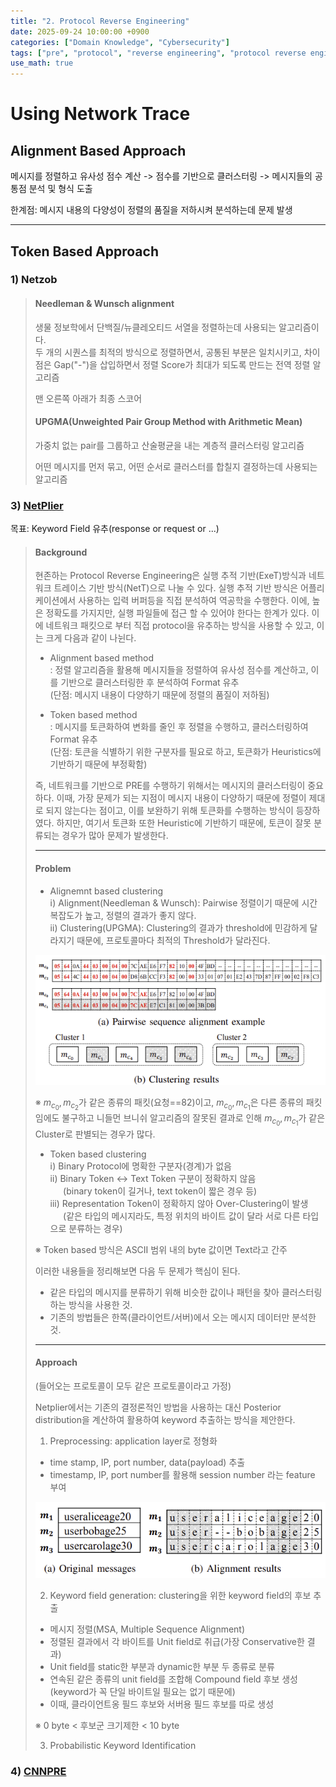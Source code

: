 ```yaml
---
title: "2. Protocol Reverse Engineering"
date: 2025-09-24 10:00:00 +0900
categories: ["Domain Knowledge", "Cybersecurity"]
tags: ["pre", "protocol", "reverse engineering", "protocol reverse engineering"]
use_math: true
---
```


# Using Network Trace 

## Alignment Based Approach

메시지를 정렬하고 유사성 점수 계산 -> 점수를 기반으로 클러스터링 -> 메시지들의 공통점 분석 및 형식 도출

한계점: 메시지 내용의 다양성이 정렬의 품질을 저하시켜 분석하는데 문제 발생

---
## Token Based Approach


### 1) Netzob

> #### Needleman & Wunsch alignment
> 
> 생물 정보학에서 단백질/뉴클레오티드 서열을 정렬하는데 사용되는 알고리즘이다.<br>
> 두 개의 시퀀스를 최적의 방식으로 정렬하면서, 공통된 부분은 일치시키고, 차이점은 Gap("-")을 삽입하면서 정렬 Score가 최대가 되도록 만드는 전역 정렬 알고리즘
>
> 맨 오른쪽 아래가 최종 스코어
> 
>
> #### UPGMA(Unweighted Pair Group Method with Arithmetic Mean)
> 
> 가중치 없는 pair를 그룹하고 산술평균을 내는 계층적 클러스터링 알고리즘
>
> 어떤 메시지를 먼저 묶고, 어떤 순서로 클러스터를 합칠지 결정하는데 사용되는 알고리즘

### 3) [NetPlier](https://github.com/yapengye/NetPlier)

목표: Keyword Field 유추(response or request or ...)

> #### Background
> 
> 현존하는 Protocol Reverse Engineering은 실행 추적 기반(ExeT)방식과 네트워크 트레이스 기반 방식(NetT)으로 나눌 수 있다.
> 실행 추적 기반 방식은 어플리케이션에서 사용하는 입력 버퍼등을 직접 분석하여 역공학을 수행한다. 이에, 높은 정확도를 가지지만, 실행 파일들에 접근 할 수 있어야 한다는 한계가 있다. 이에 네트워크 패킷으로 부터 직접 protocol을 유추하는 방식을 사용할 수 있고, 이는 크게 다음과 같이 나뉜다.
> 
> - Alignment based method<br>
> : 정렬 알고리즘을 활용해 메시지들을 정렬하여 유사성 점수를 계산하고, 이를 기반으로 클러스터링한 후 분석하여 Format 유추<br>
> (단점: 메시지 내용이 다양하기 때문에 정렬의 품질이 저하됨)
>
> - Token based method<br>
> : 메시지를 토큰화하여 변화를 줄인 후 정렬을 수행하고, 클러스터링하여 Format 유추<br>
> (단점: 토큰을 식별하기 위한 구분자를 필요로 하고, 토큰화가 Heuristics에 기반하기 때문에 부정확함)
> 
> 즉, 네트워크를 기반으로 PRE를 수행하기 위해서는 메시지의 클러스터링이 중요하다. 이때, 가장 문제가 되는 지점이 메시지 내용이 다양하기 때문에 정렬이 제대로 되지 않는다는 점이고, 이를 보완하기 위해 토큰화를 수행하는 방식이 등장하였다. 하지만, 여기서 토큰화 또한 Heuristic에 기반하기 때문에, 토큰이 잘못 분류되는 경우가 많아 문제가 발생한다.
> 
> ---
> #### Problem
>
> - Alignemnt based clustering<br>
> ⅰ) Alignment(Needleman & Wunsch): Pairwise 정렬이기 때문에 시간 복잡도가 높고, 정렬의 결과가 좋지 않다.<br>
> ⅱ) Clustering(UPGMA): Clustering의 결과가 threshold에 민감하게 달라지기 때문에, 프로토콜마다 최적의 Threshold가 달라진다.
> 
> ![alt text](/assets/img/post/cybersecurity/alignment_based_clustring.png)
>
> ※ $m_{c_0}, m_{c_2}$가 같은 종류의 패킷(요청==82)이고, $m_{c_0}, m_{c_1}$은 다른 종류의 패킷임에도 불구하고 니들먼 브니쉬 알고리즘의 잘못된 결과로 인해 $m_{c_0}, m_{c_1}$가 같은 Cluster로 판별되는 경우가 많다.
> 
> - Token based clustering<br>
> ⅰ) Binary Protocol에 명확한 구분자(경계)가 없음<br>
> ⅱ) Binary Token $\longleftrightarrow$ Text Token 구분이 정확하지 않음<br>
> $\quad$ (binary token이 길거나, text token이 짧은 경우 등)<br>
> ⅲ) Representation Token이 정확하지 않아 Over-Clustering이 발생<br>
> $\quad$ (같은 타입의 메시지라도, 특정 위치의 바이트 값이 달라 서로 다른 타입으로 분류하는 경우)
> 
> ※ Token based 방식은 ASCII 범위 내의 byte 값이면 Text라고 간주
>
> 이러한 내용들을 정리해보면 다음 두 문제가 핵심이 된다.
> - 같은 타입의 메시지를 분류하기 위해 비슷한 값이나 패턴을 찾아 클러스터링 하는 방식을 사용한 것.
> - 기존의 방법들은 한쪽(클라이언트/서버)에서 오는 메시지 데이터만 분석한 것.
>
> ---
> #### Approach
>
> (들어오는 프로토콜이 모두 같은 프로토콜이라고 가정)
> 
> Netplier에서는 기존의 결정론적인 방법을 사용하는 대신 Posterior distribution을 계산하여 활용하여 keyword 추출하는 방식을 제안한다.
>
> 1. Preprocessing: application layer로 정형화
> - time stamp, IP, port number, data(payload) 추출
> - timestamp, IP, port number를 활용해 session number 라는 feature 부여
>
> ![alt text](/assets/img/post/cybersecurity/keyword_field_gen.png)
> 
> 2. Keyword field generation: clustering을 위한 keyword field의 후보 추출
> - 메시지 정렬(MSA, Multiple Sequence Alignment)
> - 정렬된 결과에서 각 바이트를 Unit field로 취급(가장 Conservative한 결과)
> - Unit field를 static한 부분과 dynamic한 부분 두 종류로 분류
> - 연속된 같은 종류의 unit field를 조합해 Compound field 후보 생성(keyword가 꼭 단일 바이트일 필요는 없기 때문에)
> - 이때, 클라이언트옹 필드 후보와 서버용 필드 후보를 따로 생성
>
> ※ 0 byte $<$ 후보군 크기제한 $<$ 10 byte
>
> 3. Probabilistic Keyword Identification
> 
> 


### 4) [CNNPRE]()